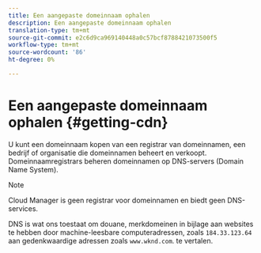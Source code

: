 ```yaml
---
title: Een aangepaste domeinnaam ophalen
description: Een aangepaste domeinnaam ophalen
translation-type: tm+mt
source-git-commit: e2c6d9ca969140448a0c57bcf8788421073500f5
workflow-type: tm+mt
source-wordcount: '86'
ht-degree: 0%

---
```



# Een aangepaste domeinnaam ophalen {#getting-cdn}

U kunt een domeinnaam kopen van een registrar van domeinnamen, een bedrijf of organisatie die domeinnamen beheert en verkoopt. Domeinnaamregistrars beheren domeinnamen op DNS-servers (Domain Name System).

>[!NOTE]
>Cloud Manager is geen registrar voor domeinnamen en biedt geen DNS-services.

DNS is wat ons toestaat om douane, merkdomeinen in bijlage aan websites te hebben door machine-leesbare computeradressen, zoals `184.33.123.64` aan gedenkwaardige adressen zoals `www.wknd.com`. te vertalen.